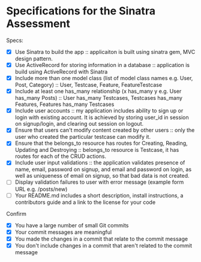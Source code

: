 # Specifications for the Sinatra Assessment

Specs:
- [x] Use Sinatra to build the app :: applicaiton is built using sinatra gem, MVC design pattern.
- [x] Use ActiveRecord for storing information in a database :: application is build using ActiveRecord with Sinatra
- [x] Include more than one model class (list of model class names e.g. User, Post, Category) :: User, Testcase, Feature, FeatureTestcase
- [x] Include at least one has_many relationship (x has_many y e.g. User has_many Posts) :: User has_many Testcases, Testcases has_many Features, Features has_many Testcases
- [x] Include user accounts :: my application includes ability to sign up or login with existing account. It is achieved by storing user_id in session on signup/login, and clearing out session on logout.
- [x] Ensure that users can't modify content created by other users :: only the user who created the particular testcase can modify it.
- [x] Ensure that the belongs_to resource has routes for Creating, Reading, Updating and Destroying :: belongs_to resource is Testcase, it has routes for each of the CRUD actions.
- [x] Include user input validations :: the application validates presence of name, email, password on signup, and email and password on login, as well as uniqueness of email on signup, so that bad data is not created.
- [ ] Display validation failures to user with error message (example form URL e.g. /posts/new)
- [ ] Your README.md includes a short description, install instructions, a contributors guide and a link to the license for your code

Confirm
- [x] You have a large number of small Git commits
- [x] Your commit messages are meaningful
- [x] You made the changes in a commit that relate to the commit message
- [x] You don't include changes in a commit that aren't related to the commit message
